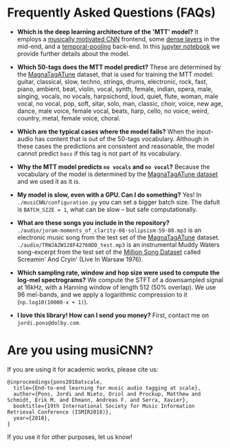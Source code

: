 # Frequently Asked Questions (FAQs)

* **Which is the deep learning architecture of the 'MTT' model?** It employs a [musically motivated CNN](https://www.google.com/url?sa=t&rct=j&q=&esrc=s&source=web&cd=2&ved=2ahUKEwjzibq2lqzjAhVrxYUKHUGeDLEQFjABegQIBBAC&url=http%3A%2F%2Fmtg.upf.edu%2Fsystem%2Ffiles%2Fpublications%2FCBMI16upload.pdf&usg=AOvVaw1LrbH9keg57JT3-eGxkf-a) frontend, some [dense layers](https://www.google.com/url?sa=t&rct=j&q=&esrc=s&source=web&cd=1&cad=rja&uact=8&ved=2ahUKEwiX7ZDxlqzjAhWp34UKHfQQA9EQFjAAegQIBRAB&url=https%3A%2F%2Farxiv.org%2Fabs%2F1608.06993&usg=AOvVaw3pxvvadp1HYJEnPamVM1UY) in the mid-end, and a [temporal-pooling](https://www.google.com/url?sa=t&rct=j&q=&esrc=s&source=web&cd=1&cad=rja&uact=8&ved=2ahUKEwjcpb_ilqzjAhUBCRoKHaHPDO8QFjAAegQIARAC&url=http%3A%2F%2Fismir2018.ircam.fr%2Fdoc%2Fpdfs%2F191_Paper.pdf&usg=AOvVaw0fPe0DTvLoaU8fTmiKteOK) back-end. In this [jupyter notebook](https://github.com/jordipons/musiCNN/blob/master/advanced%20example.ipynb) we provide further details about the model.

* **Which 50-tags does the MTT model predict?** These are determined by the [MagnaTagATune](https://github.com/keunwoochoi/magnatagatune-list) dataset, that is used for training the MTT model: guitar, classical, slow, techno, strings, drums, electronic, rock, fast, piano, ambient, beat, violin, vocal, synth, female, indian, opera, male, singing, vocals, no vocals, harpsichord, loud, quiet, flute, woman, male vocal, no vocal, pop, soft, sitar, solo, man, classic, choir, voice, new age, dance, male voice, female vocal, beats, harp, cello, no voice, weird, country, metal, female voice, choral.

* **Which are the typical cases where the model fails?** When the input-audio has content that is out of the 50-tags vocabulary. Although in these cases the predictions are consistent and reasonable, the model cannot predict `bass` if this tag is not part of its vocabulary.

* **Why the MTT model predicts `no vocals` and `no vocal`?** Because the vocabulary of the model is determined by the [MagnaTagATune dataset](https://github.com/keunwoochoi/magnatagatune-list) and we used it as it is. 

* **My model is slow, even with a GPU. Can I do something?** Yes! In `./musiCNN/configuration.py` you can set a bigger batch size. The dafult is `BATCH_SIZE = 1`, what can be slow – but safe computationally.

* **What are these songs you include in the repository?**  
`./audio/joram-moments_of_clarity-08-solipsism-59-88.mp3` is an electronic music song from the test set of the [MagnaTagATune](https://github.com/keunwoochoi/magnatagatune-list) dataset.  
`./audio/TRWJAZW128F42760DD_test.mp3` is an instrumental Muddy Waters song-excerpt from the test set of the [Million Song Dataset](https://github.com/jongpillee/music_dataset_split/tree/master/MSD_split) called Screamin' And Cryin' (Live In Warsaw 1976).

* **Which sampling rate, window and hop size were used to compute the log-mel spectrograms?** We compute the STFT of a downsampled signal at 16kHz, with a Hanning window of length 512 (50% overlap). We use 96 mel-bands, and we apply a logarithmic compression to it (`np.log10(10000·x + 1)`).

* **I love this library! How can I send you money?** First, contact me on `jordi.pons@dolby.com`.

# Are you using musiCNN?
If you are using it for academic works, please cite us:
```
@inproceedings{pons2018atscale,
  title={End-to-end learning for music audio tagging at scale},
  author={Pons, Jordi and Nieto, Oriol and Prockup, Matthew and Schmidt, Erik M. and Ehmann, Andreas F. and Serra, Xavier},
  booktitle={19th International Society for Music Information Retrieval Conference (ISMIR2018)},
  year={2018},
}

```
If you use it for other purposes, let us know!
